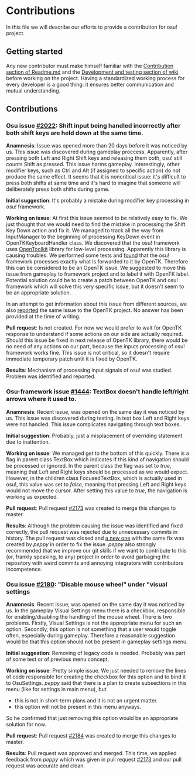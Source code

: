 # Contributions

In this file we will describe our efforts to provide a contribution for osu! project.

## Getting started

Any new contributor must make himself familiar with the [Contribution section of Readme.md](https://github.com/ppy/osu/blob/master/README.md) and the [Development and testing section of wiki](https://github.com/ppy/osu-framework/wiki/Development-and-Testing) before working on the project. Having a standardized working process for every developer is a good thing: it ensures better communication and mutual understanding.

## Contributions

### Osu issue [#2022](https://github.com/ppy/osu/issues/2022): Shift input being handled incorrectly after both shift keys are held down at the same time.

**Anamnesis**: Issue was opened more than 20 days before it was noticed by us. This issue was discovered during gameplay proccess. Apparently, after pressing both Left and Right Shift keys and releasing them both, osu! still counts Shift as pressed. This issue harms gameplay. Interestingly, other modifier keys, such as Ctrl and Alt (if assigned to specific action) do not produce the same effect. It seems that it is noncritical issue: it's difficult to press both shifts at same time and it's hard to imagine that someone will deliberately press both shifts during game. 

**Initial suggestion**: It's probably a mistake during modifier key processing in _osu!_ framework.

**Working on issue**: At first this issue seemed to be relatively easy to fix. We just thought that we would need to find the mistake in processing the Shift Key Down action and fix it. We managed to track all the way from InputManager to the beginning of processing KeyDown event in OpenTKKeyboardHandler class. We discovered that the osu! framework uses [OpenToolkit](https://github.com/opentk/opentk) library for low-level processing. Apparently this library is causing troubles. We performed some tests and [found](https://pastebin.com/GgD5tCbg) that the osu! framework processes exactly what is forwarded to it by OpenTK. Therefore this can be considered to be an OpenTK issue. We suggested to move this issue from gameplay to framework project and to label it with OpenTK label. Potential solution could be to create a patch between OpenTK and osu! framework which will solve this very specific issue, but it doesn't seem to be an appropriate solution.

In an attempt to get information about this issue from different sources, we also [reported](https://github.com/opentk/opentk/issues/739) the same issue to the OpenTK project. No answer has been provided at the time of writing.

**Pull request**: Is not created. For now we would prefer to wait for OpenTK response to understand if some actions on our side are actually required. Should this issue be fixed in next release of OpenTK library, there would be no need of any actions on our part, because the inputs processing of osu! framework works fine. This issue is not critical, so it doesn't require immediate temporary patch until it is fixed by OpenTK.

**Results**: Mechanism of processing input signals of osu! was studied. Problem was identified and reported.

### Osu-framework issue [#1444](https://github.com/ppy/osu-framework/issues/1444): TextBox doesn't handle left/right arrows where it used to.

**Anamnesis**: Recent issue, was opened on the same day it was noticed by us. This issue was discovered during testing. In text box Left and Right keys were not handled. This issue complicates navigating through text boxes. 

**Initial suggestion**: Probably, just a misplacement of overriding statement due to inattention.

**Working on issue**: We managed get to the bottom of this quickly. There is a flag in parent class TextBox which indicates if this kind of navigation should be processed or ignored. In the parent class the flag was set to _true_, meaning that Left and Right keys should be processed as we would expect. However, in the children class FocusedTextBox, which is actually used in osu!, this value was set to _false_, meaning that pressing Left and Right keys would not move the cursor. After setting this value to _true_, the navigation is working as expected. 

**Pull request**: Pull request [#2173](https://github.com/ppy/osu/pull/2173) was created to merge this changes to master. 

**Results**: Although the problem causing the issue was identified and fixed correctly, the pull request was rejected due to unnecessary commits in history. The pull request was closed and [a new one](https://github.com/ppy/osu/pull/2174) with the same fix was created by _peppy_ in order to fix the issue. 
_peppy_ also strongly recommended that we improve our git skills if we want to contribute to this (or, frankly speaking, to any) project in order to avoid garbaging the repository with weird commits and annoying integrators with contributors incompetence.

### Osu issue [#2180](https://github.com/ppy/osu/issues/2180): "Disable mouse wheel" under "visual settings

**Anamnesis**: Recent issue, was opened on the same day it was noticed by us. In the gameplay Visual Settings menu there is a checkbox, responsible for enabling/disabling the handling of the mouse wheel. There is two problems. Firstly, Visual Settings is not the appropriate menu for such an option. Secondly, this option is not something that a user would toggle often, especially during gameplay. Therefore a reasonable suggestion would be that this option should not be present in gameplay settings menu.

**Initial suggestion**: Removing of legacy code is needed. Probably was part of some test or of previous menu concept.

**Working on issue**: Pretty simple issue. We just needed to remove the lines of code responsible for creating the checkbox for this option and to bind it to OsuSettings. _peppy_ said that there is a plan to create subsections in this menu (like for settings in main menu), but 

- this is not in short-term plans and it is not an urgent matter.
- this option will not be present in this menu anyways.

So he confirmed that just removing this option would be an appropriate solution for now.

**Pull request**: Pull request [#2184](https://github.com/ppy/osu/pull/2184) was created to merge this changes to master.

**Results**: Pull request was approved and merged. This time, we applied feedback from _peppy_ which was given in pull request [#2173](https://github.com/ppy/osu/pull/2173) and our pull request was accurate and clean.
